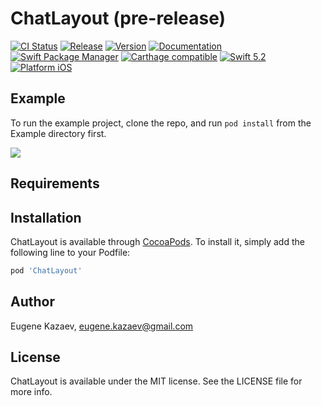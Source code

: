 # ChatLayout (pre-release)

[![CI Status](https://travis-ci.org/ekazaev/ChatLayout.svg?branch=master&style=flat)](https://travis-ci.org/github/ekazaev/ChatLayout)
[![Release](https://img.shields.io/github/release/ekazaev/ChatLayout.svg?style=flat&color=darkcyan)](https://github.com/ekazaev/ChatLayout/releases)
[![Version](https://img.shields.io/cocoapods/v/ChatLayout.svg?style=flat)](https://cocoapods.org/pods/ChatLayout)
[![Documentation](https://ekazaev.github.io/ChatLayout/badge.svg)](https://ekazaev.github.io/ChatLayout/)
[![Swift Package Manager](https://img.shields.io/badge/SwiftPM-compatible-brightgreen.svg?style=flat)](https://github.com/apple/swift-package-manager)
[![Carthage compatible](https://img.shields.io/badge/Carthage-compatible-4BA51D.svg?style=flat)](https://github.com/Carthage/Carthage)
[![Swift 5.2](https://img.shields.io/badge/language-Swift5.2-orange.svg?style=flat)](https://developer.apple.com/swift)
[![Platform iOS](https://img.shields.io/badge/platform-iOS%2012%20—%20iOS%2014-yellow.svg)](https://www.apple.com/ios)

## Example

To run the example project, clone the repo, and run `pod install` from the Example directory first.

![](https://habrastorage.org/webt/co/ez/u0/coezu0frywtqquysiorny-rud9s.gif)

## Requirements

## Installation

ChatLayout is available through [CocoaPods](https://cocoapods.org). To install
it, simply add the following line to your Podfile:

```ruby
pod 'ChatLayout'
```

## Author

Eugene Kazaev, eugene.kazaev@gmail.com

## License

ChatLayout is available under the MIT license. See the LICENSE file for more info.

